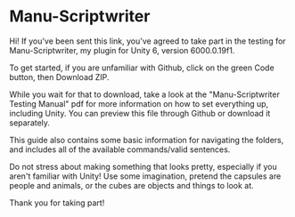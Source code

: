 # Manu-Scriptwriter

Hi! If you've been sent this link, you've agreed to take part in the testing for Manu-Scriptwriter, my plugin for Unity 6, version 6000.0.19f1.

To get started, if you are unfamiliar with Github, click on the green Code button, then Download ZIP.

While you wait for that to download, take a look at the "Manu-Scriptwriter Testing Manual" pdf for more information on how to set everything up, including Unity. You can preview this file through Github or download it separately.

This guide also contains some basic information for navigating the folders, and includes all of the available commands/valid sentences.

Do not stress about making something that looks pretty, especially if you aren't familiar with Unity! Use some imagination, pretend the capsules are people and animals, or the cubes are objects and things to look at.

Thank you for taking part!
